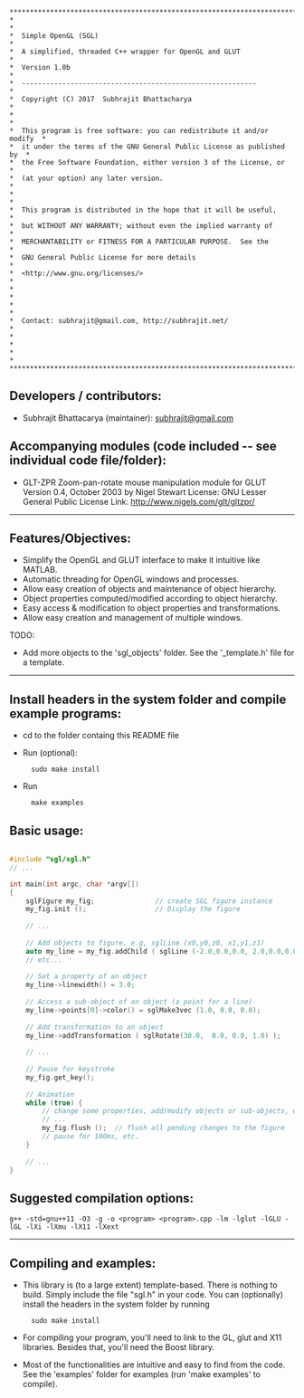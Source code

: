 ```
**************************************************************************
*                                                                        *
*  Simple OpenGL (SGL)                                                   *
*  A simplified, threaded C++ wrapper for OpenGL and GLUT                *
*  Version 1.0b                                                          *
*  ----------------------------------------------------------            *
*  Copyright (C) 2017  Subhrajit Bhattacharya                            *
*                                                                        *
*  This program is free software: you can redistribute it and/or modify  *
*  it under the terms of the GNU General Public License as published by  *
*  the Free Software Foundation, either version 3 of the License, or     *
*  (at your option) any later version.                                   *
*                                                                        *
*  This program is distributed in the hope that it will be useful,       *
*  but WITHOUT ANY WARRANTY; without even the implied warranty of        *
*  MERCHANTABILITY or FITNESS FOR A PARTICULAR PURPOSE.  See the         *
*  GNU General Public License for more details                           *
*  <http://www.gnu.org/licenses/>                                        *
*                                                                        *
*                                                                        *
*  Contact: subhrajit@gmail.com, http://subhrajit.net/                   *
*                                                                        *
*                                                                        *
**************************************************************************
```


Developers / contributors:
-------------------------
  - Subhrajit Bhattacarya (maintainer): subhrajit@gmail.com


Accompanying modules (code included -- see individual code file/folder):
-----------------------------------------------------------------------
  - GLT-ZPR
    Zoom-pan-rotate mouse manipulation module for GLUT
    Version 0.4, October 2003
    by Nigel Stewart
    License: GNU Lesser General Public License
    Link: http://www.nigels.com/glt/gltzpr/


**************************************************************************

Features/Objectives:
-------------------

- Simplify the OpenGL and GLUT interface to make it intuitive like MATLAB.
- Automatic threading for OpenGL windows and processes.
- Allow easy creation of objects and maintenance of object hierarchy.
- Object properties computed/modified according to object hierarchy.
- Easy access & modification to object properties and transformations.
- Allow easy creation and management of multiple windows.

TODO:
- Add more objects to the 'sgl_objects' folder.
  See the '_template.h' file for a template.

**************************************************************************

Install headers in the system folder and compile example programs:
-----------------------------------------------------------------
- cd to the folder containg this README file
- Run (optional):
  
        sudo make install

- Run
  
        make examples


Basic usage:
-----------
```C++

#include "sgl/sgl.h"
// ...

int main(int argc, char *argv[])
{
    sglFigure my_fig;               // create SGL figure instance
    my_fig.init ();                 // Display the figure
    
    // ...
    
    // Add objects to figure. e.g, sglLine (x0,y0,z0, x1,y1,z1)
    auto my_line = my_fig.addChild ( sglLine (-2.0,0.0,0.0, 2.0,0.0,0.0) );
    // etc...
    
    // Set a property of an object
    my_line->linewidth() = 3.0;
    
    // Access a sub-object of an object (a point for a line)
    my_line->points[0]->color() = sglMake3vec (1.0, 0.0, 0.0);
    
    // Add transformation to an object
    my_line->addTransformation ( sglRotate(30.0,  0.0, 0.0, 1.0) );
    
    // ...
    
    // Pause for keystroke
    my_fig.get_key();
    
    // Animation
    while (true) {
        // change some properties, add/modify objects or sub-objects, etc.
        // ...
        my_fig.flush ();  // flush all pending changes to the figure
        // pause for 100ms, etc.
    }
    
    // ...
}

```

Suggested compilation options:
-----------------------------
```
g++ -std=gnu++11 -O3 -g -o <program> <program>.cpp -lm -lglut -lGLU -lGL -lXi -lXmu -lX11 -lXext
```

**************************************************************************

Compiling and examples:
----------------------

- This library is (to a large extent) template-based.
  There is nothing to build. Simply include the file "sgl.h" in your code.
  You can (optionally) install the headers in the system folder by running
  
        sudo make install

- For compiling your program, you'll need to link to the GL, glut and X11
  libraries. Besides that, you'll need the Boost library.

- Most of the functionalities are intuitive and easy to find from the code.
  See the 'examples' folder for examples (run 'make examples' to compile).

